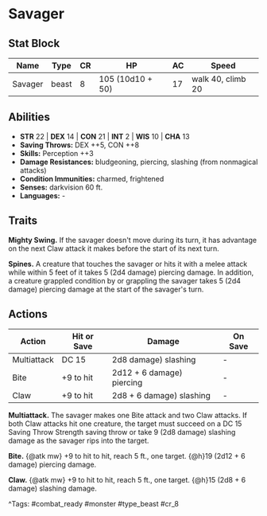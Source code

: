 # Savager

## Stat Block

| Name | Type | CR | HP | AC | Speed |
|------|------|----|----|----|-------|
| Savager | beast | 8 | 105 (10d10 + 50) | 17 | walk 40, climb 20 |

## Abilities

- **STR** 22 | **DEX** 14 | **CON** 21 | **INT** 2 | **WIS** 10 | **CHA** 13
- **Saving Throws:** DEX ++5, CON ++8  
- **Skills:** Perception ++3  
- **Damage Resistances:** bludgeoning, piercing, slashing (from nonmagical attacks)  
- **Condition Immunities:** charmed, frightened  
- **Senses:** darkvision 60 ft.  
- **Languages:** -

## Traits

**Mighty Swing.** If the savager doesn't move during its turn, it has advantage on the next Claw attack it makes before the start of its next turn.

**Spines.** A creature that touches the savager or hits it with a melee attack while within 5 feet of it takes 5 (2d4 damage) piercing damage. In addition, a creature grappled condition by or grappling the savager takes 5 (2d4 damage) piercing damage at the start of the savager's turn.


## Actions

| Action | Hit or Save | Damage | On Save |
|--------|--------------|--------|----------|
| Multiattack | DC 15 | 2d8 damage) slashing | - |
| Bite | +9 to hit | 2d12 + 6 damage) piercing | - |
| Claw | +9 to hit | 2d8 + 6 damage) slashing | - |

**Multiattack.** The savager makes one Bite attack and two Claw attacks. If both Claw attacks hit one creature, the target must succeed on a DC 15 Saving Throw Strength saving throw or take 9 (2d8 damage) slashing damage as the savager rips into the target.

**Bite.** {@atk mw} +9 to hit to hit, reach 5 ft., one target. {@h}19 (2d12 + 6 damage) piercing damage.

**Claw.** {@atk mw} +9 to hit to hit, reach 5 ft., one target. {@h}15 (2d8 + 6 damage) slashing damage.


^Tags: #combat_ready #monster #type_beast #cr_8